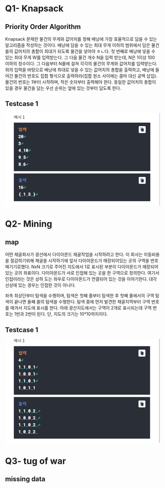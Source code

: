 # Q1- Knapsack
## Priority Order Algorithm 

Knapsack 문제란 물건의 무게와 값어치를 정해 배낭에 가장
효율적으로 담을 수 있는 알고리즘을 작성하는 것이다. 배낭에
담을 수 있는 최대 무게 이하의 범위에서 담은 물건들의 값어치의
총합이 최대가 되도록 물건을 넣어야 ㅎㄴ다.
첫 번째로 배낭에 넣을 수 있는 최대 무게 W를 입력받는다. 그
다음 물건 개수 N을 입력 받는데, N은 1이상 100 이하의 
정수이다.
그 다음부터 N줄에 걸쳐 각각의 물건의 무게와 값어치를 
입력받는다.
위의 입력을 바탕으로 배낭에 최대로 넣을 수 있는 값어치의 
총합을 출력하고, 배낭에 들어간 물건의 번호도 집합 형식으로
출력하라(집합 원소 사이에는 콤마 대신 공백 삽입). 물건의
번호는 1부터 시작하며, 작은 숫자부터 출력해야 한다. 동일한
값어치의 총합이 있을 경우 물건을 담는 우선 순위는 앞에 있는 
것부터 담도록 한다.

Testcase 1 <br>
-----------
![testcase_1](./img/testcase_1.PNG)

# Q2- Mining
## map

어떤 채굴회사가 광산에서 다이아몬드 채굴작업을 시작하려고
한다. 
이 회사는 이동비용을 절감하기위해 채굴을 시작하기에 앞서
다이아몬드가 매장되어있는 곳의 구역을 번호매기기로했다.
NxN 크기로 주어진 지도에서 1로 표시된 부분이 다이아몬드가
매장되어 있는 곳의 좌표이다.
다이아몬드가 서로 인접해 있는 곳을 한 구역으로
정의한다. 여기서 인접이라는 것은 상하 도는 좌우로
다이아몬드가 연결되어 있는 것을 이야기한다. 대각선상에 있는
경우는 인접한 것이 아니다.

좌측 최상단부터 탐색을 수행하며, 탐색은 첫째 줄부터 탐색한 후
첫째 줄에서의 구역 탐색이 끝나면 둘째 줄의 탐색을 수행한다.
탐색 중에 먼저 발견한 채굴지역부터 구역 번호를 매겨서 지도에 표시를 한다.
아래 광산지도에서는 구역이 2개로 표시되는데 구역 번호는 
1번과 2번이 된다.
단, 지도의 크기는 10*10까지이다.

Testcase 1 <br>
-----------
![testcase_2](./img/testcase_2.PNG)


# Q3- tug of war
## missing data




